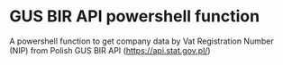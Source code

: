 # GUS BIR API powershell function
A powershell function to get company data by Vat Registration Number (NIP) from Polish GUS BIR API (https://api.stat.gov.pl/)
